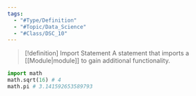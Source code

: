 ```yaml
---
tags:
  - "#Type/Definition"
  - "#Topic/Data_Science"
  - "#Class/DSC_10"
---
```


> [!definition] Import Statement
> A statement that imports a [[Module|module]] to gain additional functionality.

```python
import math
math.sqrt(16) # 4
math.pi # 3.141592653589793
```